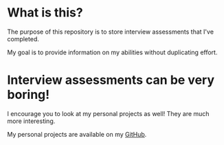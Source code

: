 # What is this?

The purpose of this repository is to store interview assessments that I've completed. 

My goal is to provide information on my abilities without duplicating effort.


# Interview assessments can be very boring!

I encourage you to look at my personal projects as well!    They are much more interesting.

My personal projects are available on my [GitHub](https://github.com/MikesGlitch).  
